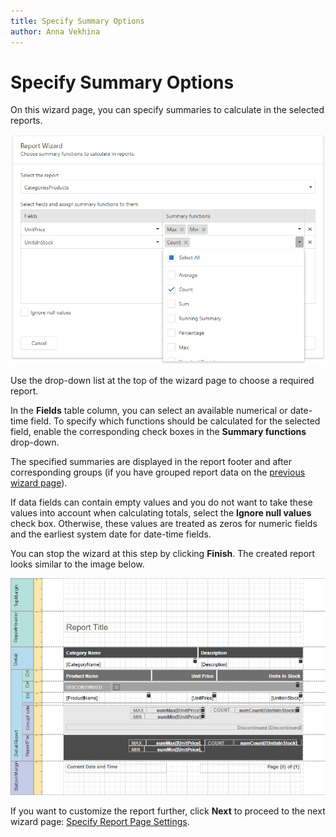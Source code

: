 ```yaml
---
title: Specify Summary Options
author: Anna Vekhina
---
```


# Specify Summary Options 

On this wizard page, you can specify summaries to calculate in the selected reports.

![](../../../../../images/eurd-web-report-wizard-master-detail-specify-summaries.png)

Use the drop-down list at the top of the wizard page to choose a required report.

In the **Fields** table column, you can select an available numerical or date-time field. To specify which functions should be calculated for the selected field, enable the corresponding check boxes in the **Summary functions** drop-down.

The specified summaries are displayed in the report footer and after corresponding groups (if you have grouped report data on the [previous wizard page](add-grouping-levels.md)).

If data fields can contain empty values and you do not want to take these values into account when calculating totals, select the **Ignore null values** check box. Otherwise, these values are treated as zeros for numeric fields and the earliest system date for date-time fields.

You can stop the wizard at this step by clicking **Finish**. The created report looks similar to the image below.

![](../../../../../images/eurd-web-report-wizard-master-detail-specify-summaries-result.png)

If you want to customize the report further, click **Next** to proceed to the next wizard page: [Specify Report Page Settings](specify-report-page-settings.md).